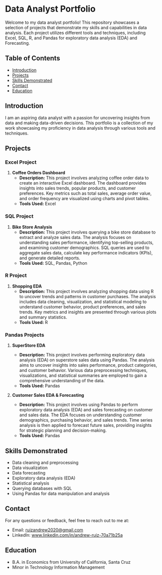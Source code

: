 # Data Analyst Portfolio

Welcome to my data analyst portfolio! This repository showcases a selection of projects that demonstrate my skills and capabilities in data analysis. Each project utilizes different tools and techniques, including Excel, SQL, R, and Pandas for exploratory data analysis (EDA) and Forecasting.

## Table of Contents

- [Introduction](#introduction)
- [Projects](#projects)
- [Skills Demonstrated](#skills-demonstrated)
- [Contact](#contact)
- [Education](#education)

  
## Introduction

I am an aspiring data analyst with a passion for uncovering insights from data and making data-driven decisions. This portfolio is a collection of my work showcasing my proficiency in data analysis through various tools and techniques. 

## Projects

### Excel Project

1. **Coffee Orders Dashboard**
   - **Description:**  This project involves analyzing coffee order data to create an interactive Excel dashboard. The dashboard provides insights into sales trends, popular products, and customer preferences. Key metrics such as total sales, average order value, and order frequency are visualized using charts and pivot tables.
   - **Tools Used:** Excel
     
### SQL Project

1. **Bike Store Analysis**
   - **Description:** This project involves querying a bike store database to extract and analyze sales data. The analysis focuses on understanding sales performance, identifying top-selling products, and examining customer demographics. SQL queries are used to aggregate sales data, calculate key performance indicators (KPIs), and generate detailed reports.
   - **Tools Used:** SQL, Pandas, Python

### R Project

1. **Shopping EDA**
   - **Description:** This project involves analyzing shopping data using R to uncover trends and patterns in customer purchases. The analysis includes data cleaning, visualization, and statistical modeling to understand customer behavior, product preferences, and sales trends. Key metrics and insights are presented through various plots and summary statistics.
   - **Tools Used:** R
   
### Pandas Projects

1. **SuperStore EDA**
   - **Description:** This project involves performing exploratory data analysis (EDA) on superstore sales data using Pandas. The analysis aims to uncover insights into sales performance, product categories, and customer behavior. Various data preprocessing techniques, visualizations, and statistical summaries are employed to gain a comprehensive understanding of the data.
   - **Tools Used:** Pandas

2. **Customer Sales EDA & Forecasting**
   - **Description:** This project involves using Pandas to perform exploratory data analysis (EDA) and sales forecasting on customer and sales data. The EDA focuses on understanding customer demographics, purchasing behavior, and sales trends. Time series analysis is then applied to forecast future sales, providing insights for strategic planning and decision-making.
   - **Tools Used:** Pandas

## Skills Demonstrated

- Data cleaning and preprocessing
- Data visualization
- Data forecasting
- Exploratory data analysis (EDA)
- Statistical analysis
- Querying databases with SQL
- Using Pandas for data manipulation and analysis

## Contact
For any questions or feedback, feel free to reach out to me at:

- Email: ruizandrew2020@gmail.com
- LinkedIn: www.linkedin.com/in/andrew-ruiz-70a71b25a

## Education
- B.A. in Economics from University of California, Santa Cruz
- Minor in Technology Information Management
